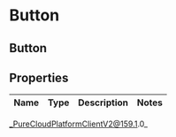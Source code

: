 # Button

## Button

## Properties

|Name | Type | Description | Notes|
|------------ | ------------- | ------------- | -------------|



_PureCloudPlatformClientV2@159.1.0_
